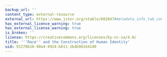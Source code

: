 ```yaml
---
backup_url: ''
content_type: external-resource
external_url: https://www.jstor.org/stable/682047#metadata_info_tab_contents
has_external_licence_warning: true
has_external_license_warning: true
is_broken: ''
license: https://creativecommons.org/licenses/by-nc-sa/4.0/
title: '''Race'' and the Construction of Human Identity'
uid: 91278b16-40a4-4924-b611-1b4b98164140
---
```

